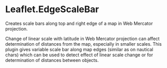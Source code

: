 # Leaflet.EdgeScaleBar
Creates scale bars along top and right edge of a map in Web Mercator projection.

Change of linear scale with latitude in Web Mercator projection can affect determination of distances from the map, especially in smaller scales. This plugin gives variable scale bar along map edges (similar as on nautical chars) which can be used to detect effect of linear scale change or for determination of distances between objects.
